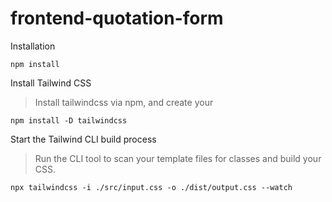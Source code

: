# frontend-quotation-form

Installation

`npm install` 

Install Tailwind CSS

>Install tailwindcss via npm, and create your

`npm install -D tailwindcss`

Start the Tailwind CLI build process

>Run the CLI tool to scan your template files for classes and build your CSS.

`npx tailwindcss -i ./src/input.css -o ./dist/output.css --watch`
